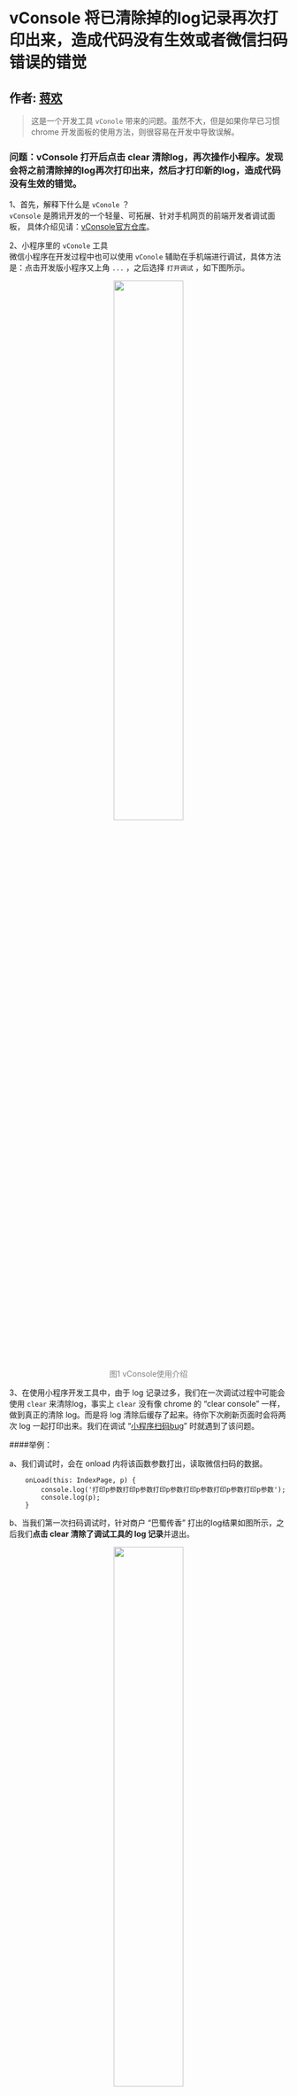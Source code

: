 # vConsole 将已清除掉的log记录再次打印出来，造成代码没有生效或者微信扫码错误的错觉

## 作者: [蒋欢](https://github.com/Dragon-Rider)

> 这是一个开发工具 `vConole` 带来的问题。虽然不大，但是如果你早已习惯 chrome 开发面板的使用方法，则很容易在开发中导致误解。

### 问题：vConsole 打开后点击 clear 清除log，再次操作小程序。发现会将之前清除掉的log再次打印出来，然后才打印新的log，造成代码没有生效的错觉。
1、首先，解释下什么是 `vConole` ？     
`vConsole` 是腾讯开发的一个轻量、可拓展、针对手机网页的前端开发者调试面板， 具体介绍见请：[vConsole官方仓库][1]。

2、小程序里的 `vConole` 工具   
微信小程序在开发过程中也可以使用 `vConole` 辅助在手机端进行调试，具体方法是：点击开发版小程序又上角 `...` ，之后选择 `打开调试` ，如下图所示。

<div align="center">
    <img width="50%" src="https://github.com/find-xcx-bugs/xcx-bug-list/blob/master/images/4-vConsole-1.jpeg"/>
    <p style="color: grey">图1 vConsole使用介绍</p>
</div>

3、在使用小程序开发工具中，由于 log 记录过多，我们在一次调试过程中可能会使用 `clear` 来清除log，事实上 `clear` 没有像 chrome 的 “clear console” 一样，做到真正的清除 log。而是将 log 清除后缓存了起来。待你下次刷新页面时会将两次 log 一起打印出来。我们在调试 “[小程序扫码bug][2]” 时就遇到了该问题。

####举例：

a、我们调试时，会在 onload 内将该函数参数打出，读取微信扫码的数据。
````
    onLoad(this: IndexPage, p) {  
        console.log('打印p参数打印p参数打印p参数打印p参数打印p参数打印p参数');  
        console.log(p);  
    }
````
b、当我们第一次扫码调试时，针对商户 “巴蜀传香” 打出的log结果如图所示，之后我们**点击 clear 清除了调试工具的 log 记录**并退出。

<div align="center">
    <img width="50%" src="https://github.com/find-xcx-bugs/xcx-bug-list/blob/master/images/4-vConsole-2.jpeg"/>
    <p style="color: grey">图2 第一次扫描二维码得到的结果</p>
</div>

c、当我们第二次扫不同的二维码进入小程序时，预期onload的参数会变化。然而发现店铺变了，但扫描的结果没有改变（实际上二维码变了，店铺与log也应该会改变）。

<div align="center">
    <img width="50%" src="https://github.com/find-xcx-bugs/xcx-bug-list/blob/master/images/4-vConsole-3.jpeg"/>
    <p style="color: grey">图3 第二次扫描二维码得到的上次缓存结果</p>
</div>

d、事实上，当你将 log 记录继续往下滑会发现，新的 log 记录也已打印出来。**说明即使你之前点击了 clear ，新的 log 也会因为缓存再次打印出来。**

<div align="center">
    <img width="50%" src="https://github.com/find-xcx-bugs/xcx-bug-list/blob/master/images/4-vConsole-4.jpeg"/>
    <p style="color: grey">图4 第二次扫描二维码得到的实际结果</p>
</div>

### 环境：
IOS 和 安卓 均可稳定复现。

### 原因：
vConsole 会将已经 “clear” 的缓存再次打印出来。    

[微信反馈](https://github.com/Tencent/vConsole/issues/131#issuecomment-350980424)：“这是小程序底层的一个问题，正在修复中，不是vConsole的问题哈。”

### 解决方案：
调试的时候需要多往后翻一下，找到各次对应的扫码 log 记录。

### 风险：
开发阶段，可能因为 log 判断错误，而造成误解。

[1]: https://github.com/Tencent/vConsole/blob/dev/README_CN.md
[2]: https://github.com/find-xcx-bugs/xcx-bug-list/blob/master/1-qrcode-history.md
